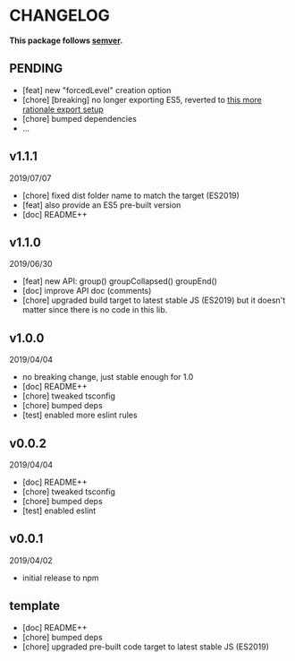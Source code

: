 # CHANGELOG
**This package follows [semver](https://semver.org/).**

## PENDING
* [feat] new "forcedLevel" creation option
* [chore] [breaking] no longer exporting ES5, reverted to [this more rationale export setup](../../CONTRIBUTING/module-exports.md)
* [chore] bumped dependencies
* ...

## v1.1.1
2019/07/07
* [chore] fixed dist folder name to match the target (ES2019)
* [feat] also provide an ES5 pre-built version
* [doc] README++

## v1.1.0
2019/06/30
* [feat] new API: group() groupCollapsed() groupEnd()
* [doc] improve API doc (comments)
* [chore] upgraded build target to latest stable JS (ES2019)
  but it doesn't matter since there is no code in this lib.

## v1.0.0
2019/04/04
* no breaking change, just stable enough for 1.0
* [doc] README++
* [chore] tweaked tsconfig
* [chore] bumped deps
* [test] enabled more eslint rules

## v0.0.2
2019/04/04
* [doc] README++
* [chore] tweaked tsconfig
* [chore] bumped deps
* [test] enabled eslint

## v0.0.1
2019/04/02
* initial release to npm

## template
* [doc] README++
* [chore] bumped deps
* [chore] upgraded pre-built code target to latest stable JS (ES2019)
